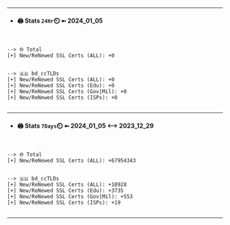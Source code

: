 

---
- #### 🖨️ **Stats** `24Hr`⏲️ ➼ 2024_01_05
```console


--> 🌐 Total
[+] New/ReNewed SSL Certs (ALL): +0


--> 🇧🇩 bd_ccTLDs
[+] New/ReNewed SSL Certs (ALL): +0
[+] New/ReNewed SSL Certs (Edu): +0
[+] New/ReNewed SSL Certs (Gov|Mil): +0
[+] New/ReNewed SSL Certs (ISPs): +0


```

---
- #### 🖨️ **Stats** `7Days`⏲️ ➼ 2024_01_05 <--> 2023_12_29
```console


--> 🌐 Total
[+] New/ReNewed SSL Certs (ALL): +67954343


--> 🇧🇩 bd_ccTLDs
[+] New/ReNewed SSL Certs (ALL): +10928
[+] New/ReNewed SSL Certs (Edu): +3735
[+] New/ReNewed SSL Certs (Gov|Mil): +553
[+] New/ReNewed SSL Certs (ISPs): +19


```

---

